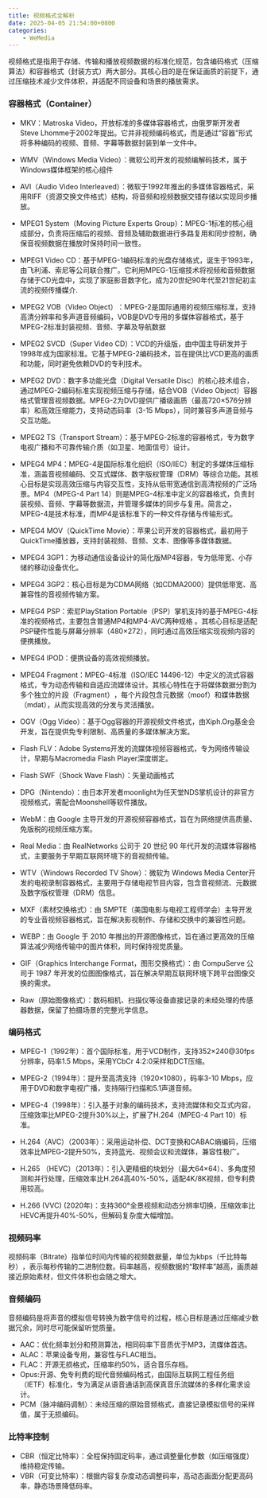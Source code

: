 ```yaml
---
title: 视频格式全解析
date: 2025-04-05 21:54:00+0800
categories:
    - WeMedia
---
```


视频格式是指用于存储、传输和播放视频数据的标准化规范，包含编码格式​（压缩算法）和容器格式​（封装方式）两大部分。其核心目的是在保证画质的前提下，通过压缩技术减少文件体积，并适配不同设备和场景的播放需求。

### ​容器格式（Container）
- MKV：Matroska Video，开放标准的多媒体容器格式，由俄罗斯开发者Steve Lhomme于2002年提出。它并非视频编码格式，而是通过“容器”形式将多种编码的视频、音频、字幕等数据封装到单一文件中。

- WMV（Windows Media Video）：微软公司开发的视频编解码技术，属于Windows媒体框架的核心组件
- AVI（Audio Video Interleaved）：微软于1992年推出的多媒体容器格式，采用RIFF（资源交换文件格式）结构，将音频和视频数据交错存储以实现同步播放。
- MPEG1 System（Moving Picture Experts Group）：MPEG-1标准的核心组成部分，负责将压缩后的视频、音频及辅助数据进行多路复用和同步控制，确保音视频数据在播放时保持时间一致性。
- MPEG1 Video CD：基于MPEG-1编码标准的光盘存储格式，诞生于1993年，由飞利浦、索尼等公司联合推广。它利用MPEG-1压缩技术将视频和音频数据存储于CD光盘中，实现了家庭影音数字化，成为20世纪90年代至21世纪初主流的视频传播媒介.
- MPEG2 VOB（Video Object）​：MPEG-2​是国际通用的视频压缩标准，支持高清分辨率和多声道音频编码，​VOB​是DVD专用的多媒体容器格式，基于MPEG-2标准封装视频、音频、字幕及导航数据
- MPEG2 SVCD（Super Video CD）：​VCD的升级版，由中国主导研发并于1998年成为国家标准。它基于MPEG-2编码技术，旨在提供比VCD更高的画质和功能，同时避免依赖DVD的专利技术。
- MPEG2 DVD：数字多功能光盘（Digital Versatile Disc）的核心技术组合，通过MPEG-2编码标准实现视频压缩与存储，结合VOB（Video Object）容器格式管理音视频数据。MPEG-2为DVD提供广播级画质（最高720×576分辨率）和高效压缩能力，支持动态码率（3-15 Mbps），同时兼容多声道音频与交互功能。
- MPEG2 TS（Transport Stream）：基于MPEG-2标准的容器格式，专为数字电视广播和不可靠传输介质​（如卫星、地面信号）设计。
- MPEG4 MP4：​MPEG-4是国际标准化组织（ISO/IEC）制定的多媒体压缩标准，涵盖音视频编码、交互式媒体、数字版权管理（DRM）等综合功能。其核心目标是实现高效压缩与内容交互性，支持从低带宽通信到高清视频的广泛场景。​MP4​（MPEG-4 Part 14）则是MPEG-4标准中定义的容器格式，负责封装视频、音频、字幕等数据流，并管理多媒体的同步与复用。简言之，MPEG-4是技术标准，而MP4是该标准下的一种文件存储与传输形式。
- MPEG4 MOV（QuickTime Movie）：苹果公司开发的容器格式，最初用于QuickTime播放器，支持封装视频、音频、文本、图像等多媒体数据。
- MPEG4 3GP1：为移动通信设备设计的简化版MP4容器，专为低带宽、小存储的移动设备优化。
- MPEG4 3GP2：核心目标是为CDMA网络（如CDMA2000）提供低带宽、高兼容性的音视频传输方案。
- MPEG4 PSP：索尼PlayStation Portable（PSP）掌机支持的基于MPEG-4标准的视频格式，主要包含普通MP4和MP4-AVC两种规格
。其核心目标是适配PSP硬件性能与屏幕分辨率（480×272），同时通过高效压缩实现视频内容的便携播放。
- MPEG4 IPOD：便携设备的高效视频播放。
- MPEG4 Fragment：MPEG-4标准（ISO/IEC 14496-12）中定义的流式容器格式，专为动态传输和自适应流媒体设计。其核心特性在于将媒体数据分割为多个独立的片段（Fragment）​，每个片段包含元数据（moof）和媒体数据（mdat），从而实现高效的分发与灵活播放。
- OGV（Ogg Video）：基于Ogg容器的开源视频文件格式，由Xiph.Org基金会开发，旨在提供免专利限制、高质量的多媒体解决方案。
- Flash FLV：Adobe Systems开发的流媒体视频容器格式，专为网络传输设计，早期与Macromedia Flash Player深度绑定。
- Flash SWF（Shock Wave Flash）：矢量动画格式
- DPG（Nintendo）：由日本开发者moonlight为任天堂NDS掌机设计的非官方视频格式，需配合Moonshell等软件播放。
- WebM：由 Google 主导开发的开源视频容器格式，旨在为网络提供高质量、免版税的视频压缩方案。
- Real Media：由 RealNetworks 公司于 20 世纪 90 年代开发的流媒体容器格式，主要服务于早期互联网环境下的音视频传输。
- WTV（Windows Recorded TV Show）：微软为 ​Windows Media Center​ 开发的 ​电视录制容器格式，主要用于存储电视节目内容，包含音视频流、元数据及数字版权管理（DRM）信息。
- MXF（素材交换格式）：由 ​SMPTE（美国电影与电视工程师学会）​​ 主导开发的专业音视频容器格式，旨在解决影视制作、存储和交换中的兼容性问题。
- WEBP：由 Google 于 2010 年推出的开源图像格式，旨在通过更高效的压缩算法减少网络传输中的图片体积，同时保持视觉质量。
- GIF（Graphics Interchange Format，图形交换格式）：由 ​CompuServe 公司于 1987 年开发的位图图像格式，旨在解决早期互联网环境下跨平台图像交换的需求。
- Raw（原始图像格式）：数码相机、扫描仪等设备直接记录的未经处理的传感器数据，保留了拍摄场景的完整光学信息。

### 编码格式
- MPEG-1（1992年）：首个国际标准，用于VCD制作，支持352×240@30fps分辨率，码率1.5 Mbps，采用YCbCr 4:2:0采样和DCT压缩。

- MPEG-2（1994年）：提升至高清支持（1920×1080），码率3-10 Mbps，应用于DVD和数字电视广播，支持隔行扫描和5.1声道音频。
- MPEG-4（1998年）：引入基于对象的编码技术，支持流媒体和交互式内容，压缩效率比MPEG-2提升30%以上，扩展了H.264（MPEG-4 Part 10）标准。
- H.264（AVC）（2003年）：采用运动补偿、DCT变换和CABAC熵编码，压缩效率比MPEG-2提升50%，支持蓝光、视频会议和流媒体，兼容性极广。
- H.265 （HEVC）（2013年）：引入更精细的块划分（最大64×64）、多角度预测和并行处理，压缩效率比H.264高40%-50%，适配4K/8K视频，但专利费用较高。
- H.266 (VVC) (2020年)：支持360°全景视频和动态分辨率切换，压缩效率比HEVC再提升40%-50%，但解码复杂度大幅增加。

### 视频码率
视频码率（Bitrate）指单位时间内传输的视频数据量，单位为 ​kbps（千比特每秒）​，表示每秒传输的二进制位数。码率越高，视频数据的“取样率”越高，画质越接近原始素材，但文件体积也会随之增大。

### 音频编码
音频编码是将声音的模拟信号转换为数字信号的过程，核心目标是通过压缩减少数据冗余，同时尽可能保留听觉质量。
- AAC：优化频率划分和预测算法，相同码率下音质优于MP3，流媒体首选。
- ALAC：苹果设备专用，兼容性与FLAC相当。
- FLAC：开源无损格式，压缩率约50%，适合音乐存档。
- Opus:开源、免专利费的现代音频编码格式，由国际互联网工程任务组（IETF）标准化，专为满足从语音通话到高保真音乐流媒体的多样化需求设计。
- PCM（脉冲编码调制）：未经压缩的原始音频格式，直接记录模拟信号的采样值，属于无损编码。

### 比特率控制
- CBR（恒定比特率）：全程保持固定码率，通过调整量化参数（如压缩强度）维持稳定传输。
- VBR（可变比特率）：根据内容复杂度动态调整码率，高动态画面分配更高码率，静态场景降低码率。